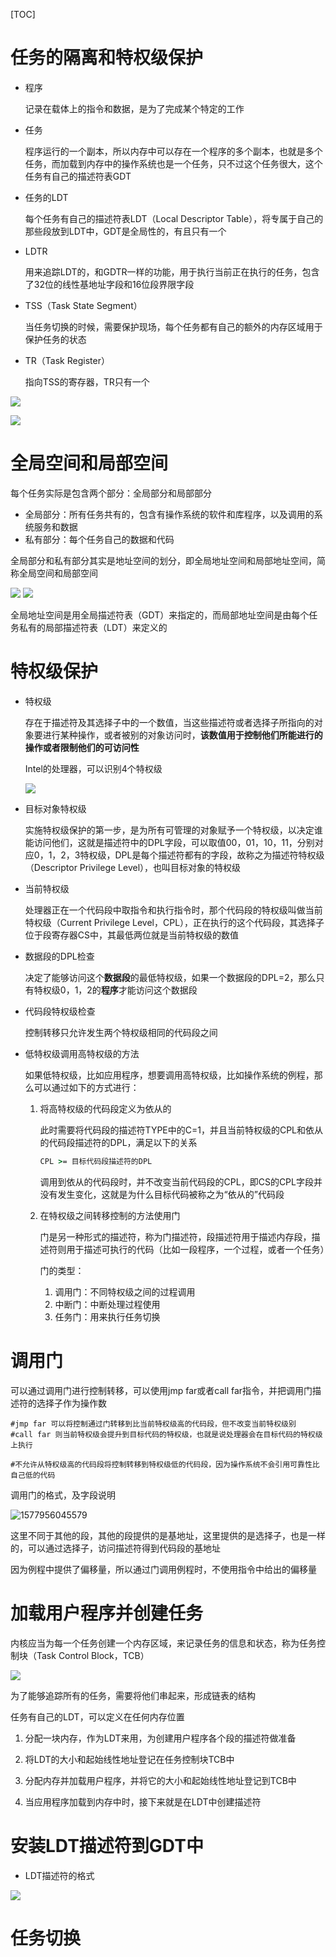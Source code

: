 [TOC]

# 任务的隔离和特权级保护

* 程序

  记录在载体上的指令和数据，是为了完成某个特定的工作

* 任务

  程序运行的一个副本，所以内存中可以存在一个程序的多个副本，也就是多个任务，而加载到内存中的操作系统也是一个任务，只不过这个任务很大，这个任务有自己的描述符表GDT

* 任务的LDT

  每个任务有自己的描述符表LDT（Local Descriptor Table），将专属于自己的那些段放到LDT中，GDT是全局性的，有且只有一个

* LDTR

  用来追踪LDT的，和GDTR一样的功能，用于执行当前正在执行的任务，包含了32位的线性基地址字段和16位段界限字段

* TSS（Task State Segment）

  当任务切换的时候，需要保护现场，每个任务都有自己的额外的内存区域用于保护任务的状态

* TR（Task Register）

  指向TSS的寄存器，TR只有一个
  

![](https://github.com/chenyansong1/note/blob/master/images/linux/x86/image-20200101151322963.png?raw=true)

![](https://github.com/chenyansong1/note/blob/master/images/linux/x86/SouthEast.png?raw=true)



# 全局空间和局部空间

每个任务实际是包含两个部分：全局部分和局部部分

* 全局部分：所有任务共有的，包含有操作系统的软件和库程序，以及调用的系统服务和数据
* 私有部分：每个任务自己的数据和代码

全局部分和私有部分其实是地址空间的划分，即全局地址空间和局部地址空间，简称全局空间和局部空间

![](https://github.com/chenyansong1/note/blob/master/images/linux/x86/image-20200101153130424.png?raw=true)
![](https://github.com/chenyansong1/note/blob/master/images/linux/x86/image-20200101153419696.png?raw=true)

全局地址空间是用全局描述符表（GDT）来指定的，而局部地址空间是由每个任务私有的局部描述符表（LDT）来定义的



# 特权级保护

* 特权级

  存在于描述符及其选择子中的一个数值，当这些描述符或者选择子所指向的对象要进行某种操作，或者被别的对象访问时，**该数值用于控制他们所能进行的操作或者限制他们的可访问性**

  Intel的处理器，可以识别4个特权级

  ![](https://github.com/chenyansong1/note/blob/master/images/linux/x86/image-20200101155432448.png?raw=true)



* 目标对象特权级

  实施特权级保护的第一步，是为所有可管理的对象赋予一个特权级，以决定谁能访问他们，这就是描述符中的DPL字段，可以取值00，01，10，11，分别对应0，1，2，3特权级，DPL是每个描述符都有的字段，故称之为描述符特权级（Descriptor Privilege Level），也叫目标对象的特权级

* 当前特权级

  处理器正在一个代码段中取指令和执行指令时，那个代码段的特权级叫做当前特权级（Current Privilege Level，CPL），正在执行的这个代码段，其选择子位于段寄存器CS中，其最低两位就是当前特权级的数值

* 数据段的DPL检查

  决定了能够访问这个**数据段**的最低特权级，如果一个数据段的DPL=2，那么只有特权级0，1，2的**程序**才能访问这个数据段

* 代码段特权级检查

  控制转移只允许发生两个特权级相同的代码段之间

* 低特权级调用高特权级的方法
  
  如果低特权级，比如应用程序，想要调用高特权级，比如操作系统的例程，那么可以通过如下的方式进行：
  
  1. 将高特权级的代码段定义为依从的
  
     此时需要将代码段的描述符TYPE中的C=1，并且当前特权级的CPL和依从的代码段描述符的DPL，满足以下的关系
  
     ```cmd
     CPL >= 目标代码段描述符的DPL
     ```
  
     调用到依从的代码段时，并不改变当前代码段的CPL，即CS的CPL字段并没有发生变化，这就是为什么目标代码被称之为“依从的”代码段
  
  2. 在特权级之间转移控制的方法使用门
  
     门是另一种形式的描述符，称为门描述符，段描述符用于描述内存段，描述符则用于描述可执行的代码（比如一段程序，一个过程，或者一个任务）
  
     门的类型：
  
     1. 调用门：不同特权级之间的过程调用
     2. 中断门：中断处理过程使用
     3. 任务门：用来执行任务切换



# 调用门

可以通过调用门进行控制转移，可以使用jmp far或者call far指令，并把调用门描述符的选择子作为操作数

```shell
#jmp far 可以将控制通过门转移到比当前特权级高的代码段，但不改变当前特权级别
#call far 则当前特权级会提升到目标代码的特权级，也就是说处理器会在目标代码的特权级上执行

#不允许从特权级高的代码段将控制转移到特权级低的代码段，因为操作系统不会引用可靠性比自己低的代码
```

调用门的格式，及字段说明

![1577956045579](https://github.com/chenyansong1/note/blob/master/images/linux/x86/1577956045579.png?raw=true)

这里不同于其他的段，其他的段提供的是基地址，这里提供的是选择子，也是一样的，可以通过选择子，访问描述符得到代码段的基地址

因为例程中提供了偏移量，所以通过门调用例程时，不使用指令中给出的偏移量



# 加载用户程序并创建任务

内核应当为每一个任务创建一个内存区域，来记录任务的信息和状态，称为任务控制块（Task Control Block，TCB）

![](https://github.com/chenyansong1/note/blob/master/images/linux/x86/9aGst3y.png?raw=true)

为了能够追踪所有的任务，需要将他们串起来，形成链表的结构



任务有自己的LDT，可以定义在任何内存位置

1. 分配一块内存，作为LDT来用，为创建用户程序各个段的描述符做准备
2. 将LDT的大小和起始线性地址登记在任务控制块TCB中
3. 分配内存并加载用户程序，并将它的大小和起始线性地址登记到TCB中

4. 当应用程序加载到内存中时，接下来就是在LDT中创建描述符





# 安装LDT描述符到GDT中

* LDT描述符的格式

![](https://github.com/chenyansong1/note/blob/master/images/linux/x86/ldt.png?raw=true)















# 任务切换





